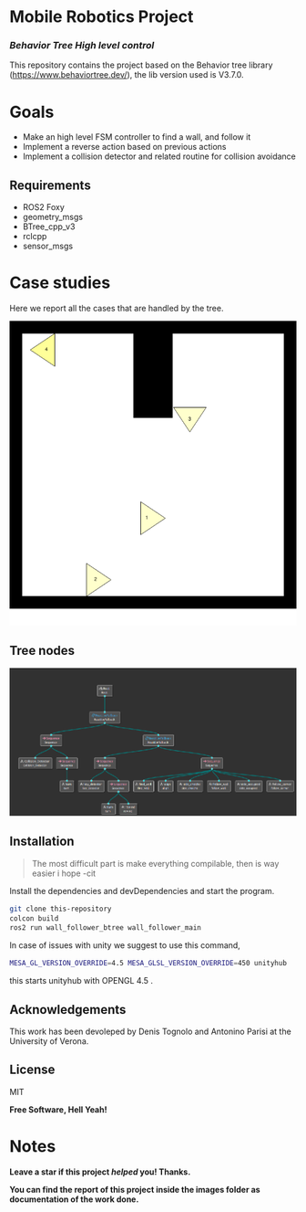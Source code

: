 # Mobile Robotics Project

### _Behavior Tree High level control_
This repository contains the project based on the Behavior tree library (https://www.behaviortree.dev/), the lib version used is V3.7.0.


# Goals
- Make an high level FSM controller to find a wall, and follow it
- Implement a reverse action based on previous actions
- Implement a collision detector and related routine for collision avoidance

## Requirements 

- ROS2 Foxy
- geometry_msgs
- BTree\_cpp\_v3
- rclcpp
- sensor_msgs


# Case studies
Here we report all the cases that are handled by the tree.

![alt text](images/cases.png)

## Tree nodes

![alt text](images/tree.png)

## Installation

> The most difficult part is make everything compilable, then is way easier i hope 
> \-cit



Install the dependencies and devDependencies and start the program.

```bash
git clone this-repository
colcon build
ros2 run wall_follower_btree wall_follower_main
```



In case of issues with unity we suggest to use this command, 

```bash
MESA_GL_VERSION_OVERRIDE=4.5 MESA_GLSL_VERSION_OVERRIDE=450 unityhub
```
this starts unityhub with OPENGL 4.5 .

## Acknowledgements

This work has been devoleped by Denis Tognolo and Antonino Parisi at the University of Verona.

## License

MIT

**Free Software, Hell Yeah!**

# Notes 

**Leave a star if this project _helped_ you! Thanks.**

**You can find the report of this project inside the images folder as documentation of the work done.**

